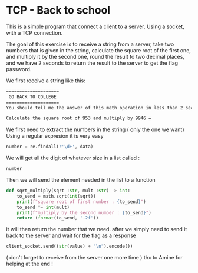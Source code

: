 # TCP - Back to school

This is a simple program that connect a client to a server.
Using a socket, with a TCP connection.

The goal of this exercise is to receive a string from a server,
take two numbers that is given in the string,
calculate the square root of the first one,
and multiply it by the second one,
round the result to two decimal places,
and we have 2 seconds to return the result to the server to get the flag password.


We first receive a string  like this: 

```bash
====================
 GO BACK TO COLLEGE
====================
You should tell me the answer of this math operation in less than 2 seconds !

Calculate the square root of 953 and multiply by 9946 =
```
We first need to extract the numbers in the string ( only the one we want)
Using a regular expresion it is very easy

```python
number = re.findall(r'\d+', data)
```
We will get all the digit of whatever size in a list called :
```python 
number
```

Then we will send the element needed in the list to a function

```python
def sqrt_multiply(sqrt :str, mult :str) -> int:
    to_send = math.sqrt(int(sqrt))
    print(f"square root of first number : {to_send}")
    to_send *= int(mult)
    print(f"multiply by the second number : {to_send}")
    return (format(to_send, '.2f'))
```

it will then return the number that we need.
after we simply need to send it back to the server and wait for the flag as a response

```python
client_socket.send((str(value) + "\n").encode())
```

( don't forget to receive from the server one more time )
thx to Amine for helping at the end !

